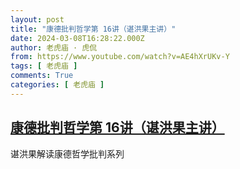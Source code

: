 ```yaml
---
layout: post
title: "康德批判哲学第 16讲（谌洪果主讲）"
date: 2024-03-08T16:28:22.000Z
author: 老虎庙 · 虎侃
from: https://www.youtube.com/watch?v=AE4hXrUKv-Y
tags: [ 老虎庙 ]
comments: True
categories: [ 老虎庙 ]
---
```

<!--1709915302000-->
[康德批判哲学第 16讲（谌洪果主讲）](https://www.youtube.com/watch?v=AE4hXrUKv-Y)
------

<div>
谌洪果解读康德哲学批判系列
</div>
